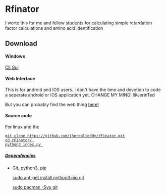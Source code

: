 # Rfinator 
I worte this for me and fellow students for calculating simple retardation factor calculations and amino acid identification 

## Download 

#### Windows 

<a href="https://github.com/therealteddy/rFinator/releases/download/v0.1-pre/rFcli.Protable.exe"> Cli </a> 
<a href="https://github.com/therealteddy/rFinator/releases/download/v1.0-pre-gui/rGui-.Portable.exe"> Gui </a> 

#### Web Interface 

<p>This is for android and IOS users. I don't have the time and devotion to code a seperate android or IOS application yet. CHANGE MY MIND! @JerinTed </p>

But you can probably find the web thing <a href="https://therealteddy.github.io/rFinator/index.html"> here! </a>

#### Source code 

For linux and the <a href="https://github.com/therealteddy/rFinator/tree/cli">

    git clone https://github.com/therealteddy/rFinator.git
    cd rFinator/ 
    python3 index.py 
    
##### Dependencies 

- Git, python3, pip 

    sudo apt-get install python3 pip git 

    sudo pacman -Syu git 


